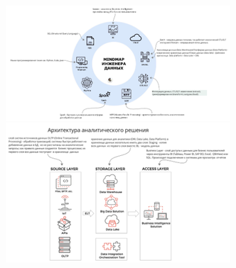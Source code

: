 ![MindMap](https://github.com/lenneverova/hello-world/blob/main/DE-101/Module1/Pictures/MindMap.png)
![LSM](https://github.com/lenneverova/hello-world/blob/main/DE-101/Module1/Pictures/LMS_theory.png)
